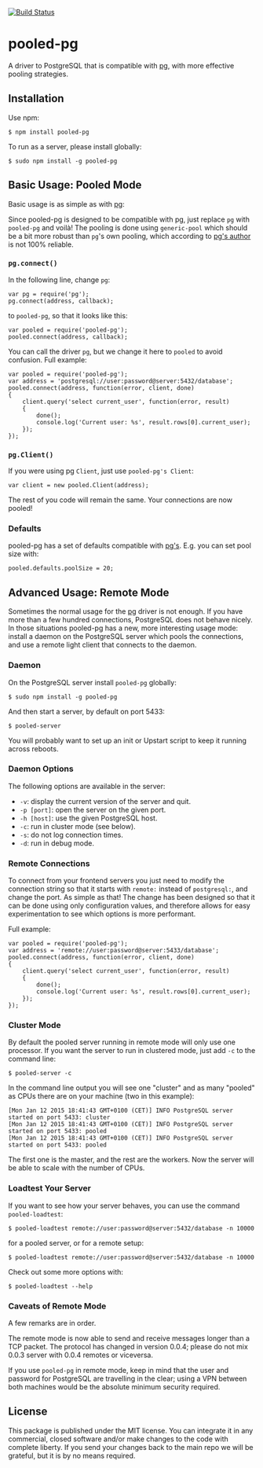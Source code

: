 [![Build Status](https://secure.travis-ci.org/alexfernandez/pooled-pg.png)](http://travis-ci.org/alexfernandez/pooled-pg)

# pooled-pg

A driver to PostgreSQL that is compatible with [pg](https://github.com/brianc/node-postgres/),
with more effective pooling strategies.

## Installation

Use npm:

    $ npm install pooled-pg

To run as a server, please install globally:

    $ sudo npm install -g pooled-pg

## Basic Usage: Pooled Mode

Basic usage is as simple as with [pg](https://github.com/brianc/node-postgres/):

Since pooled-pg is designed to be compatible with pg, just replace `pg` with `pooled-pg`
and voilà!
The pooling is done using `generic-pool` which should be a bit more robust than `pg`'s own pooling,
which according to [pg's author](http://blog.argteam.com/coding/node-js-postgres-pooling-revisited-with-transactions/)
is not 100% reliable.

### `pg.connect()`

In the following line, change `pg`:

	var pg = require('pg');
    pg.connect(address, callback);

to `pooled-pg`, so that it looks like this:

	var pooled = require('pooled-pg');
    pooled.connect(address, callback);

You can call the driver `pg`, but we change it here to `pooled` to avoid confusion.
Full example:

```
var pooled = require('pooled-pg');
var address = 'postgresql://user:password@server:5432/database';
pooled.connect(address, function(error, client, done)
{
	client.query('select current_user', function(error, result)
	{
		done();
		console.log('Current user: %s', result.rows[0].current_user);
	});
});
```

### `pg.Client()`

If you were using pg `Client`, just use `pooled-pg's Client`:

    var client = new pooled.Client(address);

The rest of you code will remain the same. Your connections are now pooled!

### Defaults

pooled-pg has a set of defaults compatible with [pg's](https://github.com/brianc/node-postgres/wiki/pg#pgdefaults).
E.g. you can set pool size with:

    pooled.defaults.poolSize = 20;

## Advanced Usage: Remote Mode

Sometimes the normal usage for the [pg](https://github.com/brianc/node-postgres/) driver is not enough.
If you have more than a few hundred connections, PostgreSQL does not behave nicely.
In those situations pooled-pg has a new, more interesting usage mode:
install a daemon on the PostgreSQL server which pools the connections,
and use a remote light client that connects to the daemon.

### Daemon

On the PostgreSQL server install `pooled-pg` globally:

    $ sudo npm install -g pooled-pg

And then start a server, by default on port 5433:

    $ pooled-server

You will probably want to set up an init or Upstart script to keep it running across reboots.

### Daemon Options

The following options are available in the server:

* `-v`: display the current version of the server and quit.
* `-p [port]`: open the server on the given port.
* `-h [host]`: use the given PostgreSQL host.
* `-c`: run in cluster mode (see below).
* `-s`: do not log connection times.
* `-d`: run in debug mode.

### Remote Connections

To connect from your frontend servers you just need to modify the connection string
so that it starts with `remote:` instead of `postgresql:`, and change the port. As simple as that!
The change has been designed so that it can be done using only configuration values,
and therefore allows for easy experimentation to see which options is more performant.

Full example:

```
var pooled = require('pooled-pg');
var address = 'remote://user:password@server:5433/database';
pooled.connect(address, function(error, client, done)
{
	client.query('select current_user', function(error, result)
	{
		done();
		console.log('Current user: %s', result.rows[0].current_user);
	});
});
```

### Cluster Mode

By default the pooled server running in remote mode will only use one processor.
If you want the server to run in clustered mode, just add `-c` to the command line:

    $ pooled-server -c

In the command line output you will see one "cluster" and as many "pooled" as CPUs there are on your machine
(two in this example):

```
[Mon Jan 12 2015 18:41:43 GMT+0100 (CET)] INFO PostgreSQL server started on port 5433: cluster
[Mon Jan 12 2015 18:41:43 GMT+0100 (CET)] INFO PostgreSQL server started on port 5433: pooled
[Mon Jan 12 2015 18:41:43 GMT+0100 (CET)] INFO PostgreSQL server started on port 5433: pooled
```

The first one is the master, and the rest are the workers.
Now the server will be able to scale with the number of CPUs.

### Loadtest Your Server

If you want to see how your server behaves, you can use the command `pooled-loadtest`:

    $ pooled-loadtest remote://user:password@server:5432/database -n 10000

for a pooled server, or for a remote setup:

    $ pooled-loadtest remote://user:password@server:5432/database -n 10000

Check out some more options with:

    $ pooled-loadtest --help

### Caveats of Remote Mode

A few remarks are in order.

The remote mode is now able to send and receive messages longer than a TCP packet.
The protocol has changed in version 0.0.4; please do not mix 0.0.3 server with 0.0.4 remotes or viceversa.

If you use `pooled-pg` in remote mode, keep in mind that the user and password for PostgreSQL
are travelling in the clear;
using a VPN between both machines would be the absolute minimum security required.

## License

This package is published under the MIT license.
You can integrate it in any commercial, closed software and/or make changes to the code with complete liberty.
If you send your changes back to the main repo we will be grateful,
but it is by no means required.


